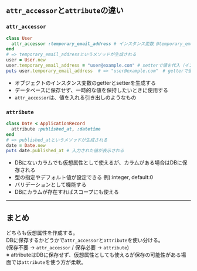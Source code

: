 ## `attr_accessor`と`attribute`の違い
### `attr_accessor`
```ruby
class User
  attr_accessor :temporary_email_address # インスタンス変数 @temporary_email_addressが生成される
end
# => temporary_email_addressというメソッドが生成される
user = User.new
user.temporary_email_address = "user@example.com" # setterで値を代入（インスタンス変数に値を入れる）
puts user.temporary_email_address  # => "user@example.com"　# getterで値を取得（インスタンス変数から値を取り出す）
```
- オブジェクトのインスタンス変数のgetterとsetterを生成する
- データベースに保存せず、一時的な値を保持したいときに使用する
- `attr_accessor`は、値を入れる引き出しのようなもの


### `attribute`
```ruby
class Date < ApplicationRecord
  attribute :published_at, :datetime
end
# => published_atというメソッドが生成される
date = Date.new
puts date.published_at # 入力された値が表示される
```
- DBにないカラムでも仮想属性として使えるが、カラムがある場合はDBに保存される
- 型の指定やデフォルト値が設定できる 例):integer, default:0
- バリデーションとして機能する
- DBにカラムが存在すればスコープにも使える

---

## まとめ
どちらも仮想属性を作成する。  
DBに保存するかどうかで`attr_accessor`と`attribute`を使い分ける。  
(保存不要 -> `attr_accessor` / 保存必要 -> `attribute`)  
※ attributeはDBに保存せず、仮想属性としても使えるが保存の可能性がある場面では`attribute`を使う方が柔軟。
